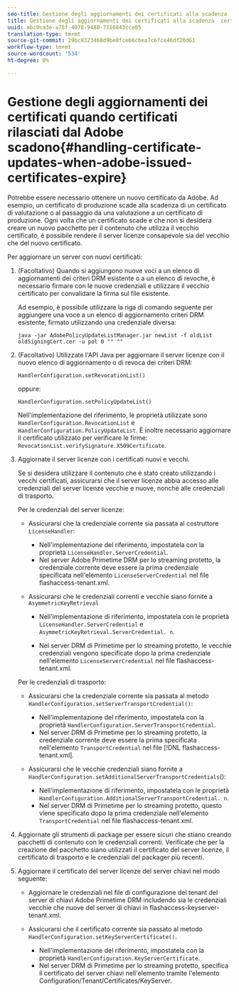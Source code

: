 ```yaml
---
seo-title: Gestione degli aggiornamenti dei certificati alla scadenza  certificati rilasciati dal Adobe
title: Gestione degli aggiornamenti dei certificati alla scadenza  certificati rilasciati dal Adobe
uuid: abc0ca3e-a78f-4078-9480-7116843cce05
translation-type: tm+mt
source-git-commit: 29bc8323460d9be0fce66cbea7c6fce46df20d61
workflow-type: tm+mt
source-wordcount: '534'
ht-degree: 0%

---
```



# Gestione degli aggiornamenti dei certificati quando  certificati rilasciati dal Adobe scadono{#handling-certificate-updates-when-adobe-issued-certificates-expire}

Potrebbe essere necessario ottenere un nuovo certificato da  Adobe. Ad esempio, un certificato di produzione scade alla scadenza di un certificato di valutazione o al passaggio da una valutazione a un certificato di produzione. Ogni volta che un certificato scade e che non si desidera creare un nuovo pacchetto per il contenuto che utilizza il vecchio certificato, è possibile rendere il server licenze consapevole sia del vecchio che del nuovo certificato.

Per aggiornare un server con nuovi certificati:

1. (Facoltativo) Quando si aggiungono nuove voci a un elenco di aggiornamenti dei criteri DRM esistente o a un elenco di revoche, è necessario firmare con le nuove credenziali e utilizzare il vecchio certificato per convalidare la firma sul file esistente.

   Ad esempio, è possibile utilizzare la riga di comando seguente per aggiungere una voce a un elenco di aggiornamento criteri DRM esistente, firmato utilizzando una credenziale diversa:

   ```
   java -jar AdobePolicyUpdateListManager.jar newList -f oldList oldSigningCert.cer -u pol 0 "" ""
   ```

1. (Facoltativo) Utilizzate l&#39;API Java per aggiornare il server licenze con il nuovo elenco di aggiornamento o di revoca dei criteri DRM:

   ```
   HandlerConfiguration.setRevocationList() 
   ```

   oppure:

   ```
   HandlerConfiguration.setPolicyUpdateList()
   ```

   Nell&#39;implementazione del riferimento, le proprietà utilizzate sono `HandlerConfiguration.RevocationList` e `HandlerConfiguration.PolicyUpdateList`. È inoltre necessario aggiornare il certificato utilizzato per verificare le firme: `RevocationList.verifySignature.X509Certificate`.

1. Aggiornate il server licenze con i certificati nuovi e vecchi.

   Se si desidera utilizzare il contenuto che è stato creato utilizzando i vecchi certificati, assicurarsi che il server licenze abbia accesso alle credenziali del server licenze vecchie e nuove, nonché alle credenziali di trasporto.

   Per le credenziali del server licenze:

   * Assicurarsi che la credenziale corrente sia passata al costruttore `LicenseHandler`:

      * Nell&#39;implementazione del riferimento, impostatela con la proprietà `LicenseHandler.ServerCredential`.
      * Nel server  Adobe Primetime DRM per lo streaming protetto, la credenziale corrente deve essere la prima credenziale specificata nell&#39;elemento `LicenseServerCredential` nel file flashaccess-tenant.xml.
   * Assicurarsi che le credenziali correnti e vecchie siano fornite a `AsymmetricKeyRetrieval`

      * Nell&#39;implementazione di riferimento, impostatela con le proprietà `LicenseHandler.ServerCredential` e `AsymmetricKeyRetrieval.ServerCredential. n`.

      * Nel server DRM di Primetime per lo streaming protetto, le vecchie credenziali vengono specificate dopo la prima credenziale nell&#39;elemento `LicenseServerCredential` nel file flashaccess-tenant.xml.

   Per le credenziali di trasporto:

   * Assicurarsi che la credenziale corrente sia passata al metodo `HandlerConfiguration.setServerTransportCredential()`:

      * Nell&#39;implementazione del riferimento, impostatela con la proprietà `HandlerConfiguration.ServerTransportCredential`.
      * Nel server DRM di Primetime per lo streaming protetto, la credenziale corrente deve essere la prima specificata nell&#39;elemento `TransportCredential` nel file [!DNL flashaccess-tenant.xml].
   * Assicurarsi che le vecchie credenziali siano fornite a `HandlerConfiguration.setAdditionalServerTransportCredentials`():

      * Nell&#39;implementazione di riferimento, impostatela con le proprietà `HandlerConfiguration.AdditionalServerTransportCredential. n`.
      * Nel server DRM di Primetime per lo streaming protetto, questo viene specificato dopo la prima credenziale nell&#39;elemento `TransportCredential` nel file flashaccess-tenant.xml.




1. Aggiornate gli strumenti di package per essere sicuri che stiano creando pacchetti di contenuto con le credenziali correnti. Verificate che per la creazione del pacchetto siano utilizzati il certificato del server licenze, il certificato di trasporto e le credenziali del packager più recenti.
1. Aggiornare il certificato del server licenze del server chiavi nel modo seguente:

   * Aggiornare le credenziali nel  file di configurazione del tenant del server di chiavi Adobe Primetime DRM includendo sia le credenziali vecchie che nuove del server di chiavi in flashaccess-keyserver-tenant.xml.
   * Assicurarsi che il certificato corrente sia passato al metodo `HandlerConfiguration.setKeyServerCertificate()`.

      * Nell&#39;implementazione del riferimento, impostatela con la proprietà `HandlerConfiguration.KeyServerCertificate`.
      * Nel server DRM di Primetime per lo streaming protetto, specifica il certificato del server chiavi nell&#39;elemento tramite l&#39;elemento Configuration/Tenant/Certificates/KeyServer.

